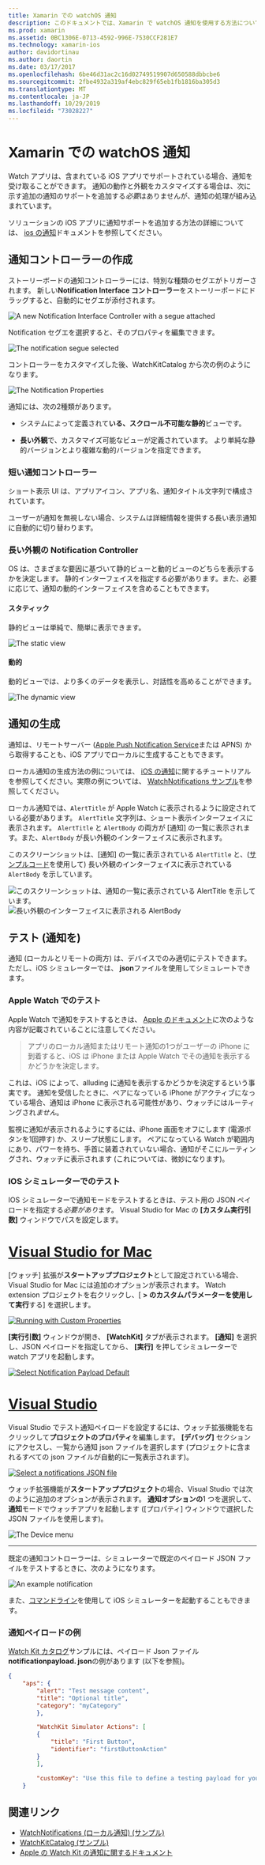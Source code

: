 ```yaml
---
title: Xamarin での watchOS 通知
description: このドキュメントでは、Xamarin で watchOS 通知を使用する方法について説明します。 ここでは、通知コントローラーの作成、通知の生成、および通知のテストについて説明します。
ms.prod: xamarin
ms.assetid: 0BC1306E-0713-4592-996E-7530CCF281E7
ms.technology: xamarin-ios
author: davidortinau
ms.author: daortin
ms.date: 03/17/2017
ms.openlocfilehash: 6be46d31ac2c16d02749519907d650588dbbcbe6
ms.sourcegitcommit: 2fbe4932a319af4ebc829f65eb1fb1816ba305d3
ms.translationtype: MT
ms.contentlocale: ja-JP
ms.lasthandoff: 10/29/2019
ms.locfileid: "73028227"
---
```

# <a name="watchos-notifications-in-xamarin"></a>Xamarin での watchOS 通知

Watch アプリは、含まれている iOS アプリでサポートされている場合、通知を受け取ることができます。 通知の動作と外観をカスタマイズする場合は、次に示す追加の通知のサポートを追加する*必要*はありませんが、通知の処理が組み込まれています。

ソリューションの iOS アプリに通知サポートを追加する方法の詳細については、 [ios の通知](~/ios/platform/user-notifications/deprecated/index.md)ドキュメントを参照してください。

## <a name="creating-notification-controllers"></a>通知コントローラーの作成

ストーリーボードの通知コントローラーには、特別な種類のセグエがトリガーされます。 新しい**Notification Interface コントローラー**をストーリーボードにドラッグすると、自動的にセグエが添付されます。

![](notifications-images/notification-storyboard1.png "A new Notification Interface Controller with a segue attached")

Notification セグエを選択すると、そのプロパティを編集できます。

![](notifications-images/notification-storyboard2.png "The notification segue selected")

コントローラーをカスタマイズした後、WatchKitCatalog から次の例のようになります。

![](notifications-images/notifications-segue.png "The Notification Properties")

通知には、次の2種類があります。

- システムによって定義されて**いる、スクロール不可能な静的**ビューです。

- **長い外観**で、カスタマイズ可能なビューが定義されています。 より単純な静的バージョンとより複雑な動的バージョンを指定できます。

### <a name="short-look-notification-controller"></a>短い通知コントローラー

ショート表示 UI は、アプリアイコン、アプリ名、通知タイトル文字列で構成されています。

ユーザーが通知を無視しない場合、システムは詳細情報を提供する長い表示通知に自動的に切り替わります。

### <a name="long-look-notification-controller"></a>長い外観の Notification Controller

OS は、さまざまな要因に基づいて静的ビューと動的ビューのどちらを表示するかを決定します。 静的インターフェイスを指定する必要があります。また、必要に応じて、通知の動的インターフェイスを含めることもできます。

#### <a name="static"></a>スタティック

静的ビューは単純で、簡単に表示できます。

![](notifications-images/notification-static.png "The static view")

#### <a name="dynamic"></a>動的

動的ビューでは、より多くのデータを表示し、対話性を高めることができます。

![](notifications-images/notification-dynamic.png "The dynamic view")

## <a name="generating-notifications"></a>通知の生成

通知は、リモートサーバー ([Apple Push Notification Service](https://developer.apple.com/library/ios/documentation/NetworkingInternet/Conceptual/RemoteNotificationsPG/Chapters/ApplePushService.html)または APNS) から取得することも、iOS アプリでローカルに生成することもできます。

ローカル通知の生成方法の例については、 [iOS の通知](~/ios/platform/user-notifications/deprecated/local-notifications-in-ios-walkthrough.md)に関するチュートリアルを参照してください。実際の例については、 [WatchNotifications サンプル](https://docs.microsoft.com/samples/xamarin/ios-samples/watchkit-watchnotifications)を参照してください。

ローカル通知では、`AlertTitle` が Apple Watch に表示されるように設定されている必要があります。 `AlertTitle` 文字列は、ショート表示インターフェイスに表示されます。 `AlertTitle` と `AlertBody` の両方が [通知] の一覧に表示されます。また、`AlertBody` が長い外観のインターフェイスに表示されます。

このスクリーンショットは、[通知] の一覧に表示されている `AlertTitle` と、([サンプルコード](https://docs.microsoft.com/samples/xamarin/ios-samples/watchkit-watchnotifications)を使用して) 長い外観のインターフェイスに表示されている `AlertBody` を示しています。

![](notifications-images/watch-notificationslist-sml.png "このスクリーンショットは、通知の一覧に表示されている AlertTitle を示しています。") ![](notifications-images/watch-notificationcontroller-sml.png "長い外観のインターフェイスに表示される AlertBody")

## <a name="testing-notifications"></a>テスト (通知を)

通知 (ローカルとリモートの両方) は、デバイスでのみ適切にテストできます。ただし、iOS シミュレーターでは、 **json**ファイルを使用してシミュレートできます。

### <a name="testing-on-apple-watch"></a>Apple Watch でのテスト

Apple Watch で通知をテストするときは、 [Apple のドキュメント](https://developer.apple.com/library/ios/documentation/General/Conceptual/WatchKitProgrammingGuide/BasicSupport.html)に次のような内容が記載されていることに注意してください。

> アプリのローカル通知またはリモート通知の1つがユーザーの iPhone に到着すると、iOS は iPhone または Apple Watch でその通知を表示するかどうかを決定します。

これは、iOS によって、alluding に通知を表示するかどうかを決定するという事実です。 通知を受信したときに、ペアになっている iPhone がアクティブになっている場合、通知は iPhone に表示される可能性があり、ウォッチにはルーティングされ*ません*。

監視に通知が表示されるようにするには、iPhone 画面をオフにします (電源ボタンを1回押す) か、スリープ状態にします。 ペアになっている Watch が範囲内にあり、パワーを持ち、手首に装着されていない場合、通知がそこにルーティングされ、ウォッチに表示されます (これについては、微妙になります)。

### <a name="testing-on-the-ios-simulator"></a>IOS シミュレーターでのテスト

IOS シミュレーターで通知モードをテストするときは、テスト用の JSON ペイロードを指定する*必要があり*ます。 Visual Studio for Mac の **[カスタム実行引数]** ウィンドウでパスを設定します。

# <a name="visual-studio-for-mactabmacos"></a>[Visual Studio for Mac](#tab/macos)

[ウォッチ] 拡張が**スタートアッププロジェクト**として設定されている場合、Visual Studio for Mac には追加のオプションが表示されます。
Watch extension プロジェクトを右クリックし、[ **> のカスタムパラメーターを使用して実行**する] を選択します。

[![](notifications-images/runwith-customparams-sml.png "Running with Custom Properties")](notifications-images/runwith-customparams.png#lightbox)

**[実行引数]** ウィンドウが開き、 **[WatchKit]** タブが表示されます。 **[通知]** を選択し、JSON ペイロードを指定してから、 **[実行]** を押してシミュレーターで watch アプリを起動します。

[![](notifications-images/runwith-execargs-sml.png "Select Notification Payload Default")](notifications-images/runwith-execargs.png#lightbox)

# <a name="visual-studiotabwindows"></a>[Visual Studio](#tab/windows)

Visual Studio でテスト通知ペイロードを設定するには、ウォッチ拡張機能を右クリックして**プロジェクトのプロパティ**を編集します。 **[デバッグ]** セクションにアクセスし、一覧から通知 json ファイルを選択します (プロジェクトに含まれるすべての json ファイルが自動的に一覧表示されます)。

[![](notifications-images/runwith-execargs-sml-vs.png "Select a notifications JSON file")](notifications-images/runwith-execargs-vs.png#lightbox)

ウォッチ拡張機能が**スタートアッププロジェクト**の場合、Visual Studio では次のように追加のオプションが表示されます。 **通知オプションの**1 つを選択して、**通知**モードでウォッチアプリを起動します ([プロパティ] ウィンドウで選択した JSON ファイルを使用します)。

![](notifications-images/runwith-vs.png "The Device menu")

-----

既定の通知コントローラーは、シミュレーターで既定のペイロード JSON ファイルをテストするときに、次のようになります。

![](notifications-images/notification-debug-sml.png "An example notification")

また、[コマンドライン](~/ios/watchos/troubleshooting.md#command_line)を使用して iOS シミュレーターを起動することもできます。

### <a name="example-notification-payload"></a>通知ペイロードの例

[Watch Kit カタログ](https://docs.microsoft.com/samples/xamarin/ios-samples/watchos-watchkitcatalog)サンプルには、ペイロード Json ファイル**notificationpayload. json**の例があります (以下を参照)。

```json
{
    "aps": {
        "alert": "Test message content",
        "title": "Optional title",
        "category": "myCategory"
        },

        "WatchKit Simulator Actions": [
        {
            "title": "First Button",
            "identifier": "firstButtonAction"
        }
        ],

        "customKey": "Use this file to define a testing payload for your notifications. The aps dictionary specifies the category, alert text and title. The WatchKit Simulator Actions array can provide info for one or more action buttons in addition to the standard Dismiss button. Any other top level keys are custom payload. If you have multiple such JSON files in your project, you'll be able to choose between them in when selecting to debug the notification interface of your Watch App."
    }
```

## <a name="related-links"></a>関連リンク

- [WatchNotifications (ローカル通知) (サンプル)](https://docs.microsoft.com/samples/xamarin/ios-samples/watchkit-watchnotifications)
- [WatchKitCatalog (サンプル)](https://docs.microsoft.com/samples/xamarin/ios-samples/watchos-watchkitcatalog)
- [Apple の Watch Kit の通知に関するドキュメント](https://developer.apple.com/library/ios/documentation/General/Conceptual/WatchKitProgrammingGuide/BasicSupport.html)
